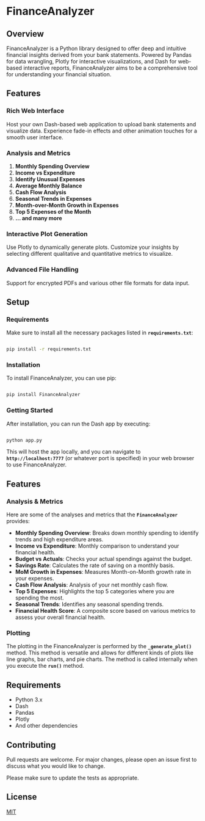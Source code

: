 # **FinanceAnalyzer**

## **Overview**

FinanceAnalyzer is a Python library designed to offer deep and intuitive financial insights derived from your bank statements. Powered by Pandas for data wrangling, Plotly for interactive visualizations, and Dash for web-based interactive reports, FinanceAnalyzer aims to be a comprehensive tool for understanding your financial situation.

## **Features**

### **Rich Web Interface**

Host your own Dash-based web application to upload bank statements and visualize data. Experience fade-in effects and other animation touches for a smooth user interface.

### **Analysis and Metrics**

1. **Monthly Spending Overview**
2. **Income vs Expenditure**
3. **Identify Unusual Expenses**
4. **Average Monthly Balance**
5. **Cash Flow Analysis**
6. **Seasonal Trends in Expenses**
7. **Month-over-Month Growth in Expenses**
8. **Top 5 Expenses of the Month**
9. **... and many more**

### **Interactive Plot Generation**

Use Plotly to dynamically generate plots. Customize your insights by selecting different qualitative and quantitative metrics to visualize.

### **Advanced File Handling**

Support for encrypted PDFs and various other file formats for data input.

## **Setup**

### **Requirements**

Make sure to install all the necessary packages listed in **`requirements.txt`**:

```bash

pip install -r requirements.txt

```

### **Installation**

To install FinanceAnalyzer, you can use pip:

```bash

pip install FinanceAnalyzer

```

### **Getting Started**

After installation, you can run the Dash app by executing:

```bash

python app.py

```

This will host the app locally, and you can navigate to **`http://localhost:7777`** (or whatever port is specified) in your web browser to use FinanceAnalyzer.

## **Features**

### **Analysis & Metrics**

Here are some of the analyses and metrics that the **`FinanceAnalyzer`** provides:

- **Monthly Spending Overview**: Breaks down monthly spending to identify trends and high expenditure areas.
- **Income vs Expenditure**: Monthly comparison to understand your financial health.
- **Budget vs Actuals**: Checks your actual spendings against the budget.
- **Savings Rate**: Calculates the rate of saving on a monthly basis.
- **MoM Growth in Expenses**: Measures Month-on-Month growth rate in your expenses.
- **Cash Flow Analysis**: Analysis of your net monthly cash flow.
- **Top 5 Expenses**: Highlights the top 5 categories where you are spending the most.
- **Seasonal Trends**: Identifies any seasonal spending trends.
- **Financial Health Score**: A composite score based on various metrics to assess your overall financial health.

### **Plotting**

The plotting in the FinanceAnalyzer is performed by the **`_generate_plot()`** method. This method is versatile and allows for different kinds of plots like line graphs, bar charts, and pie charts. The method is called internally when you execute the **`run()`** method.

## **Requirements**

- Python 3.x
- Dash
- Pandas
- Plotly
- And other dependencies

## **Contributing**

Pull requests are welcome. For major changes, please open an issue first to discuss what you would like to change.

Please make sure to update the tests as appropriate.

## **License**

[MIT](https://choosealicense.com/licenses/mit/)
